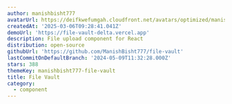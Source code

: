 ```yaml
---
author: manishbisht777
avatarUrl: https://deifkwefumgah.cloudfront.net/avatars/optimized/manishbisht777-file-vault-avatar-128.webp
createdAt: '2025-03-06T09:28:41.041Z'
demoUrl: 'https://file-vault-delta.vercel.app'
description: File upload component for React
distribution: open-source
githubUrl: 'https://github.com/ManishBisht777/file-vault'
lastCommitOnDefaultBranch: '2024-05-09T11:32:28.000Z'
stars: 388
themeKey: manishbisht777-file-vault
title: File Vault
category:
  - component
---
```


